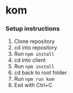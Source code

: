 # kom

### Setup instructions

1. Clone repository
2. cd into repository
3. Run ```npm install```
4. cd into client
5. Run ```npm install```
6. cd back to root folder
7. Run ```npm run kom```
8. Exit with Ctrl+C